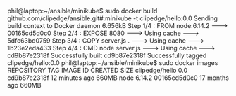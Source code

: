 phil@laptop:~/ansible/minikube$ sudo docker build github.com/clipedge/ansible.git#:minikube -t clipedge/hello:0.0
Sending build context to Docker daemon  6.656kB
Step 1/4 : FROM node:6.14.2
 ---> 00165cd5d0c0
Step 2/4 : EXPOSE 8080
 ---> Using cache
 ---> 5dfc63bd0759
Step 3/4 : COPY server.js .
 ---> Using cache
 ---> 1b23e2eda433
Step 4/4 : CMD node server.js
 ---> Using cache
 ---> cd9b87e2318f
Successfully built cd9b87e2318f
Successfully tagged clipedge/hello:0.0
phil@laptop:~/ansible/minikube$ sudo docker images
REPOSITORY          TAG                 IMAGE ID            CREATED             SIZE
clipedge/hello      0.0                 cd9b87e2318f        12 minutes ago      660MB
node                6.14.2              00165cd5d0c0        17 months ago       660MB


